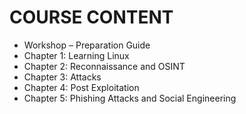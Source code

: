 # COURSE CONTENT
- Workshop – Preparation Guide
- Chapter 1: Learning Linux
- Chapter 2: Reconnaissance and OSINT
- Chapter 3: Attacks
- Chapter 4: Post Exploitation
- Chapter 5: Phishing Attacks and Social Engineering
